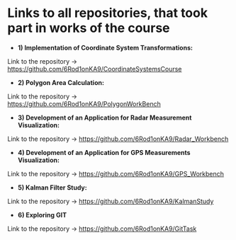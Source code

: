 # Links to all repositories, that took part in works of the course

- **1) Implementation of Coordinate System Transformations:**

Link to the repository -> https://github.com/6Rod1onKA9/CoordinateSystemsCourse

- **2) Polygon Area Calculation:**

Link to the repository -> https://github.com/6Rod1onKA9/PolygonWorkBench

- **3) Development of an Application for Radar Measurement Visualization:**

Link to the repository -> https://github.com/6Rod1onKA9/Radar_Workbench

- **4) Development of an Application for GPS Measurements Visualization:**

Link to the repository -> https://github.com/6Rod1onKA9/GPS_Workbench

- **5) Kalman Filter Study:**

Link to the repository -> https://github.com/6Rod1onKA9/KalmanStudy

- **6) Exploring GIT**

Link to the repository -> https://github.com/6Rod1onKA9/GitTask
